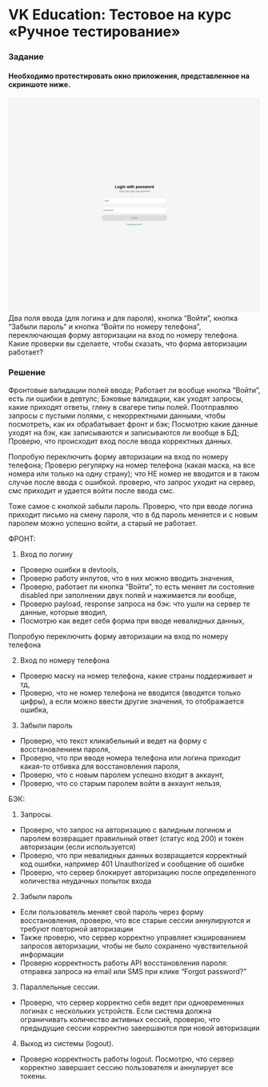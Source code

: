 # VK Education: Тестовое на курс «Ручное тестирование»
### Задание
#### Необходимо протестировать окно приложения, представленное на скриншоте ниже. 
![image](https://github.com/Sp1nkYq/qa-practice/blob/main/VK/login_form.png)
Два поля ввода (для логина и для пароля), кнопка “Войти”, кнопка “Забыли пароль” и кнопка “Войти по номеру телефона”, переключающая форму авторизации на вход по номеру телефона. Какие проверки вы сделаете, чтобы сказать, что форма авторизации работает?

### Решение
Фронтовые валидации полей ввода;
Работает ли вообще кнопка “Войти”, есть ли ошибки в девтулс;
Бэковые валидации, как уходят запросы, какие приходят ответы, гляну в свагере типы полей. 
Поотправляю запросы с пустыми полями, с некорректными данными, чтобы посмотреть, как их обрабатывает фронт и бэк;
Посмотрю какие данные уходят на бэк, как записываются и записываются ли вообще в БД;
Проверю, что происходит вход после ввода корректных данных.

Попробую переключить форму авторизации на вход по номеру телефона;
Проверю регулярку на номер телефона (какая маска, на все номера или только на одну страну);
что НЕ номер не вводится и в таком случае после ввода с ошибкой.
проверю, что запрос уходит на сервер, смс приходит и удается войти после ввода смс.

Тоже самое с кнопкой забыли пароль. Проверю, что при вводе логина приходит письмо на смену пароля, что в бд пароль меняется и с новым паролем можно успешно войти, а старый не работает.

ФРОНТ:
1. Вход по логину
- Проверю ошибки в devtools, 
- Проверю работу инпутов, что в них можно вводить значения,
- Проверю, работает ли кнопка “Войти”, то есть меняет ли состояние disabled при заполнении двух полей и нажимается ли вообще,
- Проверю payload, response запроса на бэк: что ушли на сервер те данные, которые вводил,
- Посмотрю как ведет себя форма при вводе невалидных данных,

Попробую переключить форму авторизации на вход по номеру телефона

2. Вход по номеру телефона
- Проверю маску на номер телефона, какие страны поддерживает и тд,
- Проверю, что не номер телефона не вводится (вводятся только цифры), а если можно ввести другие значения, то отображается ошибка,

3. Забыли пароль
- Проверю, что текст кликабельный и ведет на форму с восстановлением пароля,
- Проверю, что при вводе номера телефона или логина приходит какая-то отбивка для восстановления пароля,
- Проверю, что с новым паролем успешно входит в аккаунт,
- Проверю, что со старым паролем войти в аккаунт нельзя,

БЭК:
1. Запросы.
- Проверю, что запрос на авторизацию с валидным логином и паролем возвращает правильный ответ (статус код 200) и токен авторизации (если используется)
- Проверю, что при невалидных данных возвращается корректный код ошибки, например 401 Unauthorized и сообщение об ошибке
- Проверю, что сервер блокирует авторизацию после определенного количества неудачных попыток входа

2. Забыли пароль
- Если пользователь меняет свой пароль через форму восстановления, проверю, что все старые сессии аннулируются и требуют повторной авторизации
- Также проверю, что сервер корректно управляет кэшированием запросов авторизации, чтобы не было сохранено чувствительной информации
- Проверю корректность работы API восстановления пароля: отправка запроса на email или SMS при клике “Forgot password?”

3. Параллельные сессии.
- Проверю, что сервер корректно себя ведет при одновременных логинах с нескольких устройств. Если система должна ограничивать количество активных сессий, проверю, что предыдущие сессии корректно завершаются при новой авторизации

4. Выход из системы (logout).
- Проверю корректность работы logout. Посмотрю, что сервер корректно завершает сессию пользователя и аннулирует все токены.

